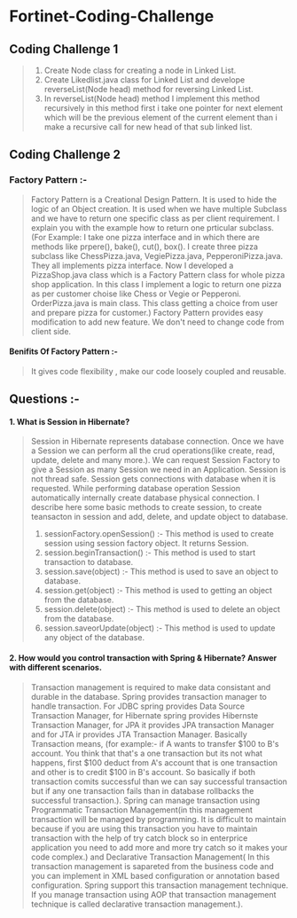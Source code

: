 # Fortinet-Coding-Challenge

## Coding Challenge 1
 > 1. Create Node class for creating a node in Linked List.
 > 2. Create Likedlist.java class for Linked List and develope reverseList(Node head) method for reversing Linked List.
 > 3. In reverseList(Node head) method I implement this method recursively in this method first i take one pointer for next element which will be the previous element of the current element than i make a recursive call for new head of that sub linked list.

## Coding Challenge 2
### Factory Pattern :-  
 > Factory Pattern is a Creational Design Pattern. It is used to hide the logic of an Object creation. It is used when we have multiple Subclass and we have to return one specific class as per client requirement.
   I explain you with the example how to return one prticular subclass. (For Example: I take one pizza interface and in which there are methods like prpere(), bake(), cut(), box(). I create three pizza subclass like ChessPizza.java, 
   VegiePizza.java, PepperoniPizza.java. They all implements pizza interface. Now I developed a PizzaShop.java class which is a Factory Pattern class for whole pizza shop application. In this class I implement a logic to return one pizza as per customer choise like Chess or Vegie or Pepperoni.
   OrderPizza.java is main class. This class getting a choice from user and prepare pizza for customer.) 
 > Factory Pattern provides easy modification to add new feature. We don't need to change code from client side.
 
#### Benifits Of Factory Pattern :-
 > It gives code flexibility , make our code loosely coupled and reusable.
 
 ## Questions :- 
 #### 1. What is Session in Hibernate?
  > Session in Hibernate represents database connection. 
  > Once we have a Session we can perform all the crud operations(like create, read, update, delete and many more.).
  > We can request Session Factory to give a Session as many Session we need in an Application.
  > Session is not thread safe.
  > Session gets connections with database when it is requested. While performing database operation Session automatically internally create database physical connection. I describe here some basic methods to create session, to create teansacton in session and add, delete, and update object to database.
  >1. sessionFactory.openSession() :- This method is used to create session using session factory object. It returns Session.
  >2. session.beginTransaction() :- This method is used to start transaction to database.
  >3. session.save(object) :- This method is used to save an object to database.
  >4. session.get(object) :- This method is used to getting an object from the database.
  >5. session.delete(object) :- This method is used to delete an object from the database.
  >6. session.saveorUpdate(object) :- This method is used to update any object of the database.
  
  #### 2. How would you control transaction with Spring & Hibernate? Answer with different scenarios.
 > Transaction management is required to make data consistant and durable in the database. Spring provides transaction manager to handle transaction. For JDBC spring provides Data Source Transaction Manager, for Hibernate spring provides Hibernste Transaction Manager, for JPA it provides JPA transaction Manager and for JTA ir provides JTA Transaction Manager. Basically Transaction means, (for example:- if A wants to transfer $100 to B's account. You think that that's a one transaction but its not what happens, first $100 deduct from A's account that is one transaction and other is to credit $100 in B's account. So  basically if both transaction comits successful than we can say successful transaction but if any one transaction fails than in database rollbacks the successful transaction.). Spring can manage transaction using Programmatic Transaction Management(in this management transaction will be managed by programming. It is difficult to maintain because if you are using this transaction you have to maintain transaction with the help of try catch block so in enterprice application you need to add more and more try catch so it makes your code complex.) and Declarative Transaction Management( In this transaction management is sapareted from the business code  and you can implement in XML based configuration or annotation based configuration. Spring support this transaction management technique. If you manage transaction using AOP that transaction management technique is called declarative transaction management.).  
  
    
